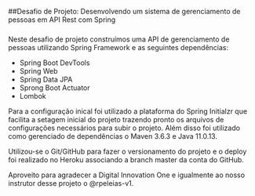 ##Desafio de Projeto: Desenvolvendo um sistema de gerenciamento de pessoas em API Rest com Spring
###
Neste desafio de projeto construímos uma API de gerenciamento de pessoas utilizando Spring Framework
e as seguintes dependências:
* Spring Boot DevTools
* Spring Web
* Spring Data JPA
* Sprong Boot Actuator
* Lombok

Para a configuração inical foi utilizado a plataforma do Spring Initialzr
que facilita a setagem inicial do projeto trazendo pronto os arquivos
de configurações necessários para subir o projeto.
Além disso foi utilizado como gerenciado de dependências o Maven
3.6.3 e Java 11.0.13.

Utilizou-se o Git/GitHub para fazer o versionamento do projeto
e o deploy foi realizado no Heroku associando a branch master da conta
do GitHub.

Aproveito para agradecer a Digital Innovation One e igualmente
ao nosso instrutor desse projeto o @rpeleias-v1.